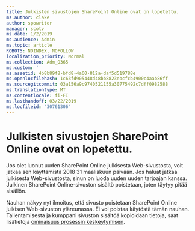 ```yaml
---
title: Julkisten sivustojen SharePoint Online ovat on lopetettu.
ms.author: clake
author: spowriter
manager: scotv
ms.date: 1/2/2019
ms.audience: Admin
ms.topic: article
ROBOTS: NOINDEX, NOFOLLOW
localization_priority: Normal
ms.collection: Adm_O365
ms.custom: ''
ms.assetid: 4b8b89f8-bfd8-4a60-812a-daf5d519788e
ms.openlocfilehash: 1c63fd905448d48bb8823ebcfcb4900c4aab86ff
ms.sourcegitcommit: 03a156a9c9740521155a30775492c7dff0982588
ms.translationtype: MT
ms.contentlocale: fi-FI
ms.lasthandoff: 03/22/2019
ms.locfileid: "30761306"
---
```

# <a name="sharepoint-online-public-websites-are-being-discontinued"></a>Julkisten sivustojen SharePoint Online ovat on lopetettu.

Jos olet luonut uuden SharePoint Online julkisesta Web-sivustosta, voit jatkaa sen käyttämistä 2018 31 maaliskuun päivään. Jos haluat jatkaa julkisesta Web-sivustosta, sinun on luoda uuden uuden tarjoajan kanssa. Julkinen SharePoint Online-sivuston sisältö poistetaan, joten täytyy pitää sisällön.
  
Nauhan näkyy nyt ilmoitus, että sivusto poistetaan SharePoint Online julkisen Web-sivuston yläreunassa. Ei voi poistaa käytöstä tämän nauhan. Tallentamisesta ja kumppani sivuston sisältöä kopioidaan tietoja, saat lisätietoja [ominaisuus prosessin keskeytymisen](https://go.microsoft.com/fwlink/?linkid=866980). 
  

